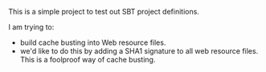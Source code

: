 This is a simple project to test out SBT project definitions.

I am trying to:

- build cache busting into Web resource files.
- we'd like to do this by adding a SHA1 signature to all web resource files.
This is a foolproof way of cache busting.
